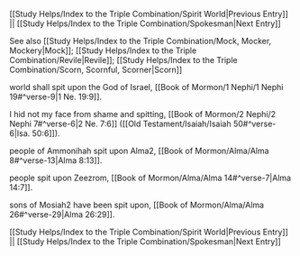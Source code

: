 [[Study Helps/Index to the Triple Combination/Spirit World|Previous Entry]]  ||  [[Study Helps/Index to the Triple Combination/Spokesman|Next Entry]]

 See also [[Study Helps/Index to the Triple Combination/Mock, Mocker, Mockery|Mock]]; [[Study Helps/Index to the Triple Combination/Revile|Revile]]; [[Study Helps/Index to the Triple Combination/Scorn, Scornful, Scorner|Scorn]]

 world shall spit upon the God of Israel, [[Book of Mormon/1 Nephi/1 Nephi 19#^verse-9|1 Ne. 19:9]].

 I hid not my face from shame and spitting, [[Book of Mormon/2 Nephi/2 Nephi 7#^verse-6|2 Ne. 7:6]] ([[Old Testament/Isaiah/Isaiah 50#^verse-6|Isa. 50:6]]).

 people of Ammonihah spit upon Alma2, [[Book of Mormon/Alma/Alma 8#^verse-13|Alma 8:13]].

 people spit upon Zeezrom, [[Book of Mormon/Alma/Alma 14#^verse-7|Alma 14:7]].

 sons of Mosiah2 have been spit upon, [[Book of Mormon/Alma/Alma 26#^verse-29|Alma 26:29]].

[[Study Helps/Index to the Triple Combination/Spirit World|Previous Entry]]  ||  [[Study Helps/Index to the Triple Combination/Spokesman|Next Entry]]